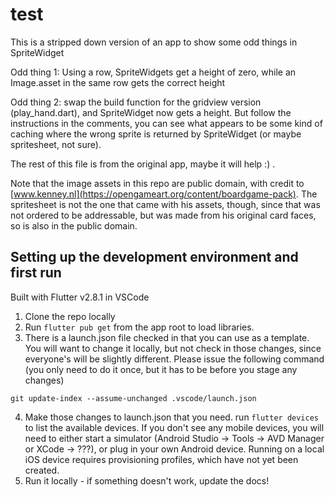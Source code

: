 # test

This is a stripped down version of an app to show some odd things in SpriteWidget

Odd thing 1:  Using a row, SpriteWidgets get a height of zero, while an Image.asset in the same row gets the correct height

Odd thing 2: swap the build function for the gridview version (play_hand.dart), and SpriteWidget now gets a height.  But follow the instructions in the comments, you can see what appears to be some kind of caching where the wrong sprite is returned by SpriteWidget (or maybe spritesheet, not sure).

The rest of this file is from the original app, maybe it will help :) .

Note that the image assets in this repo are public domain, with credit to [www.kenney.nl](https://opengameart.org/content/boardgame-pack).  The spritesheet is not the one that came with his assets, though, since that was not ordered to be addressable, but was made from his original card faces, so is also in the public domain.

## Setting up the development environment and first run
Built with Flutter v2.8.1 in VSCode

1) Clone the repo locally
2) Run ```flutter pub get``` from the app root to load libraries.
3) There is a launch.json file checked in that you can use as a template.  You will want to change it locally, but not check in those changes, since everyone's will be slightly different.  Please issue the following command (you only need to do it once, but it has to be before you stage any changes)
```
git update-index --assume-unchanged .vscode/launch.json
```
4) Make those changes to launch.json that you need.  run ```flutter devices``` to list the available devices.  If you don't see any mobile devices, you will need to either start a simulator (Android Studio -> Tools -> AVD Manager or XCode -> ???), or plug in your own Android device.  Running on a local iOS device requires provisioning profiles, which have not yet been created.
5) Run it locally - if something doesn't work, update the docs!

